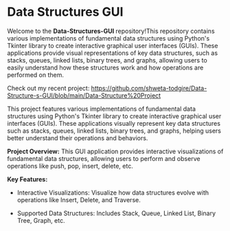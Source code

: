 # Data Structures GUI
Welcome to the **Data-Structures-GUI** repository!This repository contains various implementations of fundamental data structures using Python's Tkinter library to create interactive graphical user interfaces (GUIs). These applications provide visual representations of key data structures, such as stacks, queues, linked lists, binary trees, and graphs, allowing users to easily understand how these structures work and how operations are performed on them.

Check out my recent project: https://github.com/shweta-todgire/Data-Structure-s-GUI/blob/main/Data-Structure%20Project

This project features various implementations of fundamental data structures using Python's Tkinter library to create interactive graphical user interfaces (GUIs). These applications visually represent key data structures such as stacks, queues, linked lists, binary trees, and graphs, helping users better understand their operations and behaviors.

**Project Overview:**
This GUI application provides interactive visualizations of fundamental data structures, allowing users to perform and observe operations like push, pop, insert, delete, etc. 
 
**Key Features:**

- Interactive Visualizations: Visualize how data structures evolve with operations like Insert, Delete, and Traverse.
  
- Supported Data Structures: Includes Stack, Queue, Linked List, Binary Tree, Graph, etc.
